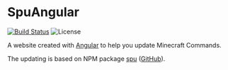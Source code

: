 # SpuAngular

[![Build Status](https://travis-ci.com/SPGoding/spu-angular.svg?branch=master)](https://travis-ci.com/SPGoding/spu-angular)
![License](https://img.shields.io/github/license/SPGoding/spu-angular.svg)

A website created with [Angular](https://angular.io/) to help you update Minecraft Commands.

The updating is based on NPM package [spu](https://npmjs.com/package/spu) ([GitHub](https://github.com/SPGoding/spu)).
